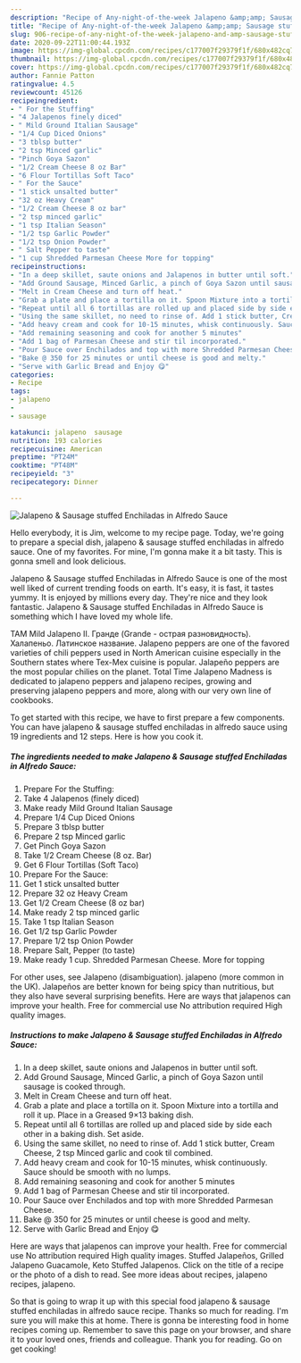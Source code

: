 ```yaml
---
description: "Recipe of Any-night-of-the-week Jalapeno &amp;amp; Sausage stuffed Enchiladas in Alfredo Sauce"
title: "Recipe of Any-night-of-the-week Jalapeno &amp;amp; Sausage stuffed Enchiladas in Alfredo Sauce"
slug: 906-recipe-of-any-night-of-the-week-jalapeno-and-amp-sausage-stuffed-enchiladas-in-alfredo-sauce
date: 2020-09-22T11:00:44.193Z
image: https://img-global.cpcdn.com/recipes/c177007f29379f1f/680x482cq70/jalapeno-sausage-stuffed-enchiladas-in-alfredo-sauce-recipe-main-photo.jpg
thumbnail: https://img-global.cpcdn.com/recipes/c177007f29379f1f/680x482cq70/jalapeno-sausage-stuffed-enchiladas-in-alfredo-sauce-recipe-main-photo.jpg
cover: https://img-global.cpcdn.com/recipes/c177007f29379f1f/680x482cq70/jalapeno-sausage-stuffed-enchiladas-in-alfredo-sauce-recipe-main-photo.jpg
author: Fannie Patton
ratingvalue: 4.5
reviewcount: 45126
recipeingredient:
- " For the Stuffing"
- "4 Jalapenos finely diced"
- " Mild Ground Italian Sausage"
- "1/4 Cup Diced Onions"
- "3 tblsp butter"
- "2 tsp Minced garlic"
- "Pinch Goya Sazon"
- "1/2 Cream Cheese 8 oz Bar"
- "6 Flour Tortillas Soft Taco"
- " For the Sauce"
- "1 stick unsalted butter"
- "32 oz Heavy Cream"
- "1/2 Cream Cheese 8 oz bar"
- "2 tsp minced garlic"
- "1 tsp Italian Season"
- "1/2 tsp Garlic Powder"
- "1/2 tsp Onion Powder"
- " Salt Pepper to taste"
- "1 cup Shredded Parmesan Cheese More for topping"
recipeinstructions:
- "In a deep skillet, saute onions and Jalapenos in butter until soft."
- "Add Ground Sausage, Minced Garlic, a pinch of Goya Sazon until sausage is cooked through."
- "Melt in Cream Cheese and turn off heat."
- "Grab a plate and place a tortilla on it. Spoon Mixture into a tortilla and roll it up. Place in a Greased 9×13 baking dish."
- "Repeat until all 6 tortillas are rolled up and placed side by side each other in a baking dish. Set aside."
- "Using the same skillet, no need to rinse of. Add 1 stick butter, Cream Cheese, 2 tsp Minced garlic and cook til combined."
- "Add heavy cream and cook for 10-15 minutes, whisk continuously. Sauce should be smooth with no lumps."
- "Add remaining seasoning and cook for another 5 minutes"
- "Add 1 bag of Parmesan Cheese and stir til incorporated."
- "Pour Sauce over Enchilados and top with more Shredded Parmesan Cheese."
- "Bake @ 350 for 25 minutes or until cheese is good and melty."
- "Serve with Garlic Bread and Enjoy 😋"
categories:
- Recipe
tags:
- jalapeno
- 
- sausage

katakunci: jalapeno  sausage 
nutrition: 193 calories
recipecuisine: American
preptime: "PT24M"
cooktime: "PT48M"
recipeyield: "3"
recipecategory: Dinner

---
```



![Jalapeno &amp; Sausage stuffed Enchiladas in Alfredo Sauce](https://img-global.cpcdn.com/recipes/c177007f29379f1f/680x482cq70/jalapeno-sausage-stuffed-enchiladas-in-alfredo-sauce-recipe-main-photo.jpg)

Hello everybody, it is Jim, welcome to my recipe page. Today, we're going to prepare a special dish, jalapeno &amp; sausage stuffed enchiladas in alfredo sauce. One of my favorites. For mine, I'm gonna make it a bit tasty. This is gonna smell and look delicious.

Jalapeno &amp; Sausage stuffed Enchiladas in Alfredo Sauce is one of the most well liked of current trending foods on earth. It's easy, it is fast, it tastes yummy. It is enjoyed by millions every day. They're nice and they look fantastic. Jalapeno &amp; Sausage stuffed Enchiladas in Alfredo Sauce is something which I have loved my whole life.

TAM Mild Jalapeno II. Гранде (Grande - острая разновидность). Халапеньо. Латинское название. Jalapeno peppers are one of the favored varieties of chili peppers used in North American cuisine especially in the Southern states where Tex-Mex cuisine is popular. Jalapeño peppers are the most popular chilies on the planet. Total Time Jalapeno Madness is dedicated to jalapeno peppers and jalapeno recipes, growing and preserving jalapeno peppers and more, along with our very own line of cookbooks.


To get started with this recipe, we have to first prepare a few components. You can have jalapeno &amp; sausage stuffed enchiladas in alfredo sauce using 19 ingredients and 12 steps. Here is how you cook it.

<!--inarticleads1-->

##### The ingredients needed to make Jalapeno &amp; Sausage stuffed Enchiladas in Alfredo Sauce:

1. Prepare  For the Stuffing:
1. Take 4 Jalapenos (finely diced)
1. Make ready  Mild Ground Italian Sausage
1. Prepare 1/4 Cup Diced Onions
1. Prepare 3 tblsp butter
1. Prepare 2 tsp Minced garlic
1. Get Pinch Goya Sazon
1. Take 1/2 Cream Cheese (8 oz. Bar)
1. Get 6 Flour Tortillas (Soft Taco)
1. Prepare  For the Sauce:
1. Get 1 stick unsalted butter
1. Prepare 32 oz Heavy Cream
1. Get 1/2 Cream Cheese (8 oz bar)
1. Make ready 2 tsp minced garlic
1. Take 1 tsp Italian Season
1. Get 1/2 tsp Garlic Powder
1. Prepare 1/2 tsp Onion Powder
1. Prepare  Salt, Pepper (to taste)
1. Make ready 1 cup. Shredded Parmesan Cheese. More for topping


For other uses, see Jalapeno (disambiguation). jalapeno (more common in the UK). Jalapeños are better known for being spicy than nutritious, but they also have several surprising benefits. Here are ways that jalapenos can improve your health. Free for commercial use No attribution required High quality images. 

<!--inarticleads2-->

##### Instructions to make Jalapeno &amp; Sausage stuffed Enchiladas in Alfredo Sauce:

1. In a deep skillet, saute onions and Jalapenos in butter until soft.
1. Add Ground Sausage, Minced Garlic, a pinch of Goya Sazon until sausage is cooked through.
1. Melt in Cream Cheese and turn off heat.
1. Grab a plate and place a tortilla on it. Spoon Mixture into a tortilla and roll it up. Place in a Greased 9×13 baking dish.
1. Repeat until all 6 tortillas are rolled up and placed side by side each other in a baking dish. Set aside.
1. Using the same skillet, no need to rinse of. Add 1 stick butter, Cream Cheese, 2 tsp Minced garlic and cook til combined.
1. Add heavy cream and cook for 10-15 minutes, whisk continuously. Sauce should be smooth with no lumps.
1. Add remaining seasoning and cook for another 5 minutes
1. Add 1 bag of Parmesan Cheese and stir til incorporated.
1. Pour Sauce over Enchilados and top with more Shredded Parmesan Cheese.
1. Bake @ 350 for 25 minutes or until cheese is good and melty.
1. Serve with Garlic Bread and Enjoy 😋


Here are ways that jalapenos can improve your health. Free for commercial use No attribution required High quality images. Stuffed Jalapeños, Grilled Jalapeno Guacamole, Keto Stuffed Jalapenos. Click on the title of a recipe or the photo of a dish to read. See more ideas about recipes, jalapeno recipes, jalapeno. 

So that is going to wrap it up with this special food jalapeno &amp; sausage stuffed enchiladas in alfredo sauce recipe. Thanks so much for reading. I'm sure you will make this at home. There is gonna be interesting food in home recipes coming up. Remember to save this page on your browser, and share it to your loved ones, friends and colleague. Thank you for reading. Go on get cooking!
